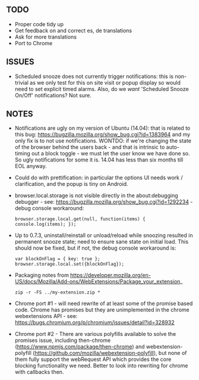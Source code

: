 ## TODO

* Proper code tidy up
* Get feedback on and correct es, de translations
* Ask for more translations
* Port to Chrome

## ISSUES
* Scheduled snooze does not currently trigger notifications: this is non-trivial as we only test for this on site visit or popup display so would need to set explicit timed alarms. Also, do we *want* 'Scheduled Snooze On/Off' notifications? Not sure.

## NOTES

* Notifications are ugly on my version of Ubuntu (14.04): that is related to this bug:
https://bugzilla.mozilla.org/show_bug.cgi?id=1383964 and my only fix is to not use
notifications. WONTDO: if we're changing the state of the browser behind the users
back - and that is intrinsic to auto-timing out a block toggle - we must let the
user know we have done so. So ugly notifications for some it is. 14.04 has less than
six months till EOL anyway.
* Could do with prettification: in particular the options UI needs work / clarification, and the popup is tiny on Android.
* browser.local.storage is not visible directly in the about:debugging debugger - see: https://bugzilla.mozilla.org/show_bug.cgi?id=1292234 - debug console workaround:

    ```browser.storage.local.get(null, function(items) { console.log(items); });```
* Up to 0.7.3, uninstall/reinstall or unload/reload while snoozing resulted in permanent snooze state; need to ensure sane state on initial load. This should now be fixed, but if not, the debug console workaround is:

    ```var blockOnFlag = { key: true }; browser.storage.local.set({blockOnFlag});```

* Packaging notes from https://developer.mozilla.org/en-US/docs/Mozilla/Add-ons/WebExtensions/Package_your_extension_

    ```zip -r -FS ../my-extension.zip *```

* Chrome port #1 - will need rewrite of at least some of the promise based code.
Chrome has promises but they are unimplemented in the chrome webextensions API -
see: https://bugs.chromium.org/p/chromium/issues/detail?id=328932
* Chrome port #2 - There are various polyfills available to solve the promises
issue, including then-chrome (https://www.npmjs.com/package/then-chrome) and
webextension-polyfill (https://github.com/mozilla/webextension-polyfill), but
none of them fully support the webRequest API which provides the core blocking
functionality we need. Better to look into rewriting for chrome with callbacks then.
